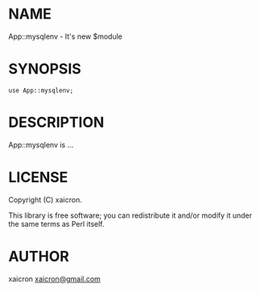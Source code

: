 # NAME

App::mysqlenv - It's new $module

# SYNOPSIS

    use App::mysqlenv;

# DESCRIPTION

App::mysqlenv is ...

# LICENSE

Copyright (C) xaicron.

This library is free software; you can redistribute it and/or modify
it under the same terms as Perl itself.

# AUTHOR

xaicron <xaicron@gmail.com>
